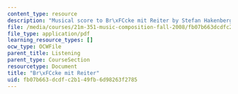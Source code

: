 ```yaml
---
content_type: resource
description: "Musical score to Br\xFCcke mit Reiter by Stefan Hakenberg."
file: /media/courses/21m-351-music-composition-fall-2008/fb07b663dcdfc2b149fb6d98263f2785_bruck_mit_reitr.pdf
file_type: application/pdf
learning_resource_types: []
ocw_type: OCWFile
parent_title: Listening
parent_type: CourseSection
resourcetype: Document
title: "Br\xFCcke mit Reiter"
uid: fb07b663-dcdf-c2b1-49fb-6d98263f2785
---
```

